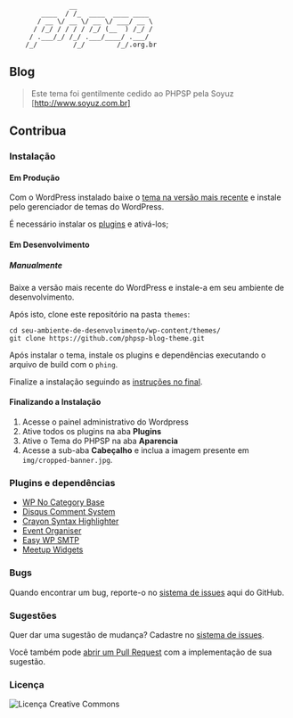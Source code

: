                    __
            ____  / /_  ____  ____ ____
           / __ \/ __ \/ __ \/ ___/ __ \
          / /_/ / / / / /_/ (__  ) /_/ /
         / .___/_/ /_/ .___/____/ .___/
        /_/         /_/        /_/.org.br

## Blog

> Este tema foi gentilmente cedido ao PHPSP pela Soyuz
[http://www.soyuz.com.br]

## Contribua

### Instalação

#### Em Produção

Com o WordPress instalado baixe o [tema na versão mais recente](https://github.com/PHPSP/phpsp-blog-theme/releases) e instale pelo gerenciador de temas do WordPress.

É necessário instalar os [plugins](#plugins-e-depend%C3%AAncias) e ativá-los;

#### Em Desenvolvimento

##### Manualmente

Baixe a versão mais recente do WordPress e instale-a em seu ambiente de desenvolvimento.

Após isto, clone este repositório na pasta `themes`:

```shell
cd seu-ambiente-de-desenvolvimento/wp-content/themes/
git clone https://github.com/phpsp-blog-theme.git
```

Após instalar o tema, instale os plugins e dependências executando o arquivo de
build com o `phing`.

Finalize a instalação seguindo as [instruções no final](#finalizando-a-instala%C3%A7%C3%A3o).

#### Finalizando a Instalação

1. Acesse o painel administrativo do Wordpress
2. Ative todos os plugins na aba **Plugins**
3. Ative o Tema do PHPSP na aba **Aparencia**
4. Acesse a sub-aba **Cabeçalho** e inclua a imagem presente em `img/cropped-banner.jpg`.

### Plugins e dependências

*  [WP No Category Base](https://wordpress.org/plugins/wp-no-category-base/)
*  [Disqus Comment System](https://wordpress.org/plugins/disqus-comment-system/)
*  [Crayon Syntax Highlighter](https://wordpress.org/plugins/crayon-syntax-highlighter/)
*  [Event Organiser](http://wordpress.org/plugins/event-organiser/)
*  [Easy WP SMTP](https://wordpress.org/plugins/easy-wp-smtp/)
*  [Meetup Widgets](https://wordpress.org/plugins/meetup-widgets/)

### Bugs

Quando encontrar um bug, reporte-o no [sistema de issues](https://github.com/PHPSP/phpsp-blog-theme/issues) aqui do GitHub.

### Sugestões

Quer dar uma sugestão de mudança? Cadastre no [sistema de issues](https://github.com/PHPSP/phpsp-blog-theme/issues).

Você também pode [abrir um Pull Request](https://github.com/PHPSP/phpsp-blog-theme/pulls) com a implementação de sua sugestão.

### Licença

![Licença Creative Commons](http://i.creativecommons.org/l/by-nc-nd/3.0/88x31.png)

